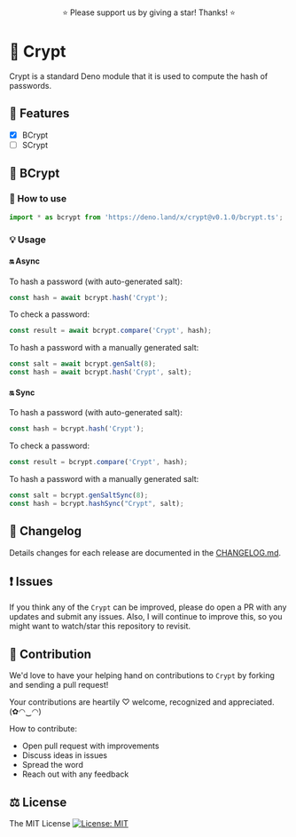 <p align="center">
  ⭐️ Please support us by giving a star! Thanks! ⭐️
</p>

# 🔑 Crypt

Crypt is a standard Deno module that it is used to compute the hash of passwords.

<!-- BCrypt, SCrypt, PBKDF2, SHA1, SHA256, SHA384, SHA512. -->

## 🎁 Features

* [x] BCrypt
* [ ] SCrypt

## 🎀 BCrypt

### 🔧 How to use

```js
import * as bcrypt from 'https://deno.land/x/crypt@v0.1.0/bcrypt.ts';
```

### 💡 Usage

#### 🔛 Async

To hash a password (with auto-generated salt):

```js
const hash = await bcrypt.hash('Crypt');
```

To check a password:

```js
const result = await bcrypt.compare('Crypt', hash);
```

To hash a password with a manually generated salt:

```js
const salt = await bcrypt.genSalt(8);
const hash = await bcrypt.hash('Crypt', salt);
```

#### 🔛 Sync

To hash a password (with auto-generated salt):

```js
const hash = bcrypt.hash('Crypt');
```

To check a password:

```js
const result = bcrypt.compare('Crypt', hash);
```

To hash a password with a manually generated salt:

```js
const salt = bcrypt.genSaltSync(8);
const hash = bcrypt.hashSync("Crypt", salt);
```

## 📜 Changelog

Details changes for each release are documented in the [CHANGELOG.md](https://github.com/Bunlong/crypt/blob/master/CHANGELOG.md).

## ❗ Issues

If you think any of the `Crypt` can be improved, please do open a PR with any updates and submit any issues. Also, I will continue to improve this, so you might want to watch/star this repository to revisit.

## 💪 Contribution

We'd love to have your helping hand on contributions to `Crypt` by forking and sending a pull request!

Your contributions are heartily ♡ welcome, recognized and appreciated. (✿◠‿◠)

How to contribute:

- Open pull request with improvements
- Discuss ideas in issues
- Spread the word
- Reach out with any feedback

## ⚖️ License

The MIT License [![License: MIT](https://img.shields.io/badge/License-MIT-yellow.svg)](https://opensource.org/licenses/MIT)

<!-- deno run --unstable --allow-net --allow-read bcrypt.ts -->
